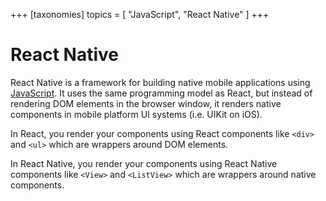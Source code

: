 +++
[taxonomies]
topics = [ "JavaScript", "React Native" ]
+++

# React Native

React Native is a framework for building native mobile applications using [JavaScript](@/programming/javascript.md). It uses the same programming model as React, but instead of rendering DOM elements in the browser window, it renders native components in mobile platform UI systems (i.e. UIKit on iOS).

In React, you render your components using React components like `<div>` and `<ul>` which are wrappers around DOM elements.

In React Native, you render your components using React Native components like `<View>` and `<ListView>` which are wrappers around native components.

